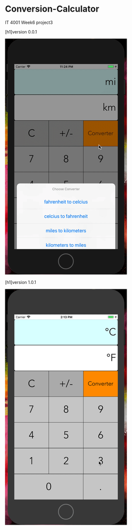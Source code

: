 # Conversion-Calculator
IT 4001 Week6 project3

[h1]version 0.0.1

![image](https://github.com/jlbwm/Conversion-Calculator/blob/master/Kapture%202018-07-07%20at%2023.25.22.gif)

[h1]version 1.0.1

![image](https://github.com/jlbwm/Conversion-Calculator/blob/master/Kapture%202018-07-08%20at%2014.14.22.gif)
